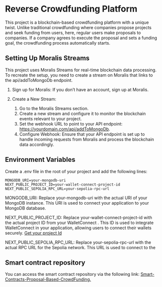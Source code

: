 # Reverse Crowdfunding Platform

This project is a blockchain-based crowdfunding platform with a unique twist. Unlike traditional crowdfunding where companies propose projects and seek funding from users, here, regular users make proposals to companies. If a company agrees to execute the proposal and sets a funding goal, the crowdfunding process automatically starts.

## Setting Up Moralis Streams

This project uses Moralis Streams for real-time blockchain data processing. To recreate the setup, you need to create a stream on Moralis that links to the api/addToMongoDb endpoint.

1. Sign up for Moralis: If you don’t have an account, sign up at Moralis.

2. Create a New Stream:

   1. Go to the Moralis Streams section.
   2. Create a new stream and configure it to monitor the blockchain events relevant to your project.
   3. Set the webhook URL to point to your API endpoint: https://yourdomain.com/api/addToMongoDb.
   4. Configure Webhook: Ensure that your API endpoint is set up to handle incoming requests from Moralis and process the blockchain data accordingly.

## Environment Variables

Create a .env file in the root of your project and add the following lines:

```
MONGODB_URI=your-mongodb-uri
NEXT_PUBLIC_PROJECT_ID=your-wallet-connect-project-id
NEXT_PUBLIC_SEPOLIA_RPC_URL=your-sepolia-rpc-url
```

MONGODB_URI: Replace your-mongodb-uri with the actual URI of your MongoDB instance. This URI is used to connect your application to your MongoDB database.

NEXT_PUBLIC_PROJECT_ID: Replace your-wallet-connect-project-id with the actual project ID from your WalletConnect . This ID is used to integrate WalletConnect in your application, allowing users to connect their wallets securely. [Get your project Id](https://cloud.walletconnect.com/sign-in)

NEXT_PUBLIC_SEPOLIA_RPC_URL: Replace your-sepolia-rpc-url with the actual RPC URL for the Sepolia network. This URL is used to connect to the

## Smart contract repository

You can access the smart contract repository via the following link: [Smart-Contracts-Proposal-Based-CrowdFunding.](https://github.com/RASHMOR1/Smart-Contracts-Proposal-Based-CrowdFunding)
